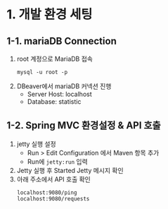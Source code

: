# 1. 개발 환경 세팅
## 1-1. mariaDB Connection
1. root 계정으로 MariaDB 접속
   ```
   mysql -u root -p
   ```
2. DBeaver에서 mariaDB 커넥션 진행
   * Server Host: localhost
   * Database: statistic

## 1-2. Spring MVC 환경설정 & API 호출
1. jetty 실행 설정
   * Run > Edit Configuration 에서 Maven 항목 추가
   * Run에 `jetty:run` 입력
2. Jetty 실행 후 Started Jetty 메시지 확인
3. 아래 주소에서 API 호출 확인
   ```
   localhost:9080/ping
   localhost:9080/requests
   ```
